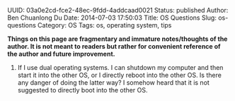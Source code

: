 UUID: 03a0e2cd-fce2-48ec-9fdd-4addcaad0021
Status: published
Author: Ben Chuanlong Du
Date: 2014-07-03 17:50:03
Title: OS Questions
Slug: os-questions
Category: OS
Tags: os, operating system, tips

**Things on this page are fragmentary and immature notes/thoughts of the author. It is not meant to readers but rather for convenient reference of the author and future improvement.**
 
 
1. If I use dual operating systems.
I can shutdown my computer and then start it into the other OS,
or I directly reboot into the other OS. 
Is there any danger of doing the latter way?
I somehow heard that it is not suggested to directly boot into the other OS.
